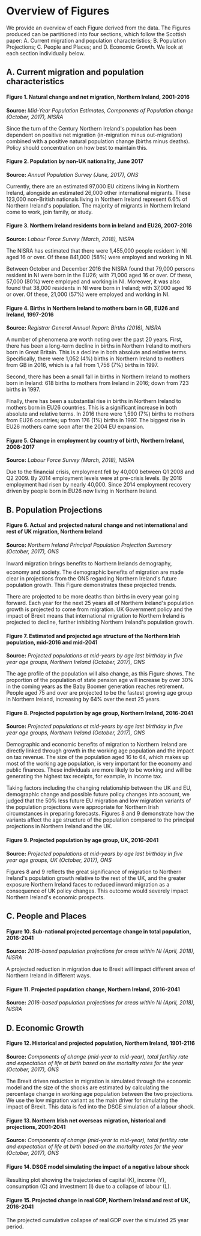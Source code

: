 # Overview of Figures

We provide an overview of each Figure derived from the data. The Figures produced can be partitioned into four sections, which follow the Scottish paper: A. Current migration and population characteristics; B. Population Projections; C. People and Places; and D. Economic Growth. We look at each section individually below.

## A. Current migration and population characteristics

#### Figure 1. Natural change and net migration, Northern Ireland, 2001-2016

**Source:** *Mid-Year Population Estimates, Components of Population change (October, 2017), NISRA*

Since the turn of the Century Northern Ireland's population has been dependent on positive net migration (in-migration minus out-migration) combined with a positive natural population change (births minus deaths). Policy should concentration on how best to maintain this.

#### Figure 2. Population by non-UK nationality, June 2017

**Source:** *Annual Population Survey (June, 2017), ONS*

Currently, there are an estimated 97,000 EU citizens living in Northern Ireland, alongside an estimated 26,000 other international migrants. These 123,000 non-British nationals living in Northern Ireland represent 6.6% of Northern Ireland's population. The majority of migrants in Northern Ireland come to work, join family, or study.


#### Figure 3. Northern Ireland residents born in Ireland and EU26, 2007-2016

**Source:** *Labour Force Survey (March, 2018), NISRA*

The NISRA has estimated that there were 1,455,000 people resident in NI aged 16 or over. Of these 841,000 (58%) were employed and working in NI.

Between October and December 2016 the NISRA found that 79,000 persons resident in NI were born in the EU26; with 71,000 aged 16 or over. Of these, 57,000 (80%) were employed and working in NI. Moreover, it was also found that 38,000 residents in NI were born in Ireland; with 37,000 aged 16 or over. Of these, 21,000 (57%) were employed and working in NI.


#### Figure 4. Births in Northern Ireland to mothers born in GB, EU26 and Ireland, 1997-2016

**Source:** *Registrar General Annual Report: Births (2016), NISRA*

A number of phenomena are worth noting over the past 20 years. First, there has been a long-term decline in births in Northern Ireland to mothers born in Great Britain. This is a decline in both absolute and relative terms. Specifically, there were 1,052 (4%) births in Northern Ireland to mothers from GB in 2016, which is a fall from 1,756 (7%) births in 1997.

Second, there has been a small fall in births in Northern Ireland to mothers born in Ireland: 618 births to mothers from Ireland in 2016; down
from 723 births in 1997.

Finally, there has been a substantial rise in births in Northern Ireland to mothers born in EU26 countries. This is a significant increase in both absolute and relative terms. In 2016 there were 1,590 (7%) births to mothers from EU26 countries; up from 176 (1%) births in 1997. The biggest rise in EU26 mothers came soon after the 2004 EU expansion.


#### Figure 5. Change in employment by country of birth, Northern Ireland, 2008-2017

**Source:** *Labour Force Survey (March, 2018), NISRA*

Due to the financial crisis, employment fell by 40,000 between Q1 2008 and Q2 2009. By 2014 employment levels were at pre-crisis levels. By 2016 employment had risen by nearly 40,000. Since 2014 employment recovery driven by people born in EU26 now living in Northern Ireland.


## B. Population Projections

#### Figure 6. Actual and projected natural change and net international and rest of UK migration, Northern Ireland

**Source:** *Northern Ireland Principal Population Projection Summary (October, 2017), ONS*

Inward migration brings benefits to Northern Irelands demography, economy and society. The demographic benefits of migration are made clear in projections from the ONS regarding Northern Ireland's future population growth. This Figure demonstrates these projected trends.

There are projected to be more deaths than births in every year going forward. Each year for the next 25 years all of Northern Ireland's population growth is projected to come from migration. UK Government policy and the impact of Brexit means that international migration to Northern Ireland is projected to decline, further inhibiting Northern Ireland's population growth.


#### Figure 7. Estimated and projected age structure of the Northern Irish population, mid-2016 and mid-2041

**Source:** *Projected populations at mid-years by age last birthday in five year age groups, Northern Ireland (October, 2017), ONS*

The age profile of the population will also change, as this Figure shows. The proportion of the population of state pension age will increase by over 30% in the coming years as the Baby Boomer generation reaches retirement. People aged 75 and over are projected to be the fastest growing age group in Northern Ireland, increasing by 64% over the next 25 years.


#### Figure 8. Projected population by age group, Northern Ireland, 2016-2041

**Source:** *Projected populations at mid-years by age last birthday in five year age groups, Northern Ireland (October, 2017), ONS*

Demographic and economic benefits of migration to Northern Ireland are directly linked through growth in the working age population and the impact on tax revenue. The size of the population aged 16 to 64, which makes up most of the working age population, is very important for the economy and public finances. These individuals are more likely to be working and will be generating the highest tax receipts, for example, in income tax.

Taking factors including the changing relationship between the UK and EU, demographic change and possible future policy changes into account, we judged that the 50% less future EU migration and low migration variants of the population projections were appropriate for Northern Irish circumstances in preparing forecasts. Figures 8 and 9 demonstrate how the variants affect the age structure of the population compared to the principal projections in Northern Ireland and the UK.


#### Figure 9. Projected population by age group, UK, 2016-2041

**Source:** *Projected populations at mid-years by age last birthday in five year age groups, UK (October, 2017), ONS*

Figures 8 and 9 reflects the great significance of migration to Northern Ireland's population growth relative to the rest of the UK, and the greater exposure Northern Ireland faces to reduced inward migration as a consequence of UK policy changes. This outcome would severely impact Northern Ireland's economic prospects.

## C. People and Places

#### Figure 10. Sub-national projected percentage change in total population, 2016-2041

**Source:** *2016-based population projections for areas within NI (April, 2018), NISRA*

A projected reduction in migration due to Brexit will impact different areas of Northern Ireland in different ways.

#### Figure 11. Projected population change, Northern Ireland, 2016-2041

**Source:** *2016-based population projections for areas within NI (April, 2018), NISRA*

## D. Economic Growth

#### Figure 12. Historical and projected population, Northern Ireland, 1901-2116

**Source:** *Components of change (mid-year to mid-year), total fertility rate and expectation of life at birth based on the mortality rates for the year (October, 2017), ONS*

The Brexit driven reduction in migration is simulated through the economic model and the size of the shocks are estimated by calculating the percentage change in working age population between the two projections. We use the low migration variant as the main driver for simulating the impact of Brexit. This data is fed into the DSGE simulation of a labour shock.

#### Figure 13. Northern Irish net overseas migration, historical and projections, 2001-2041

**Source:** *Components of change (mid-year to mid-year), total fertility rate and expectation of life at birth based on the mortality rates for the year (October, 2017), ONS*

#### Figure 14. DSGE model simulating the impact of a negative labour shock

Resulting plot showing the trajectories of capital (K), income (Y), consumption (C) and investment (I) due to a collapse of labour (L).

#### Figure 15. Projected change in real GDP, Northern Ireland and rest of UK, 2016-2041

The projected cumulative collapse of real GDP over the simulated 25 year period.
